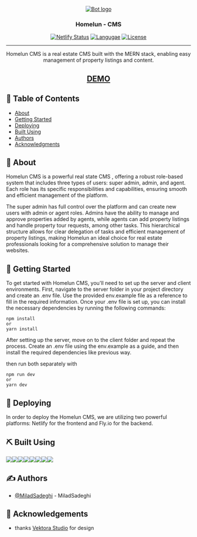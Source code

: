 <p align="center">
  <a href="" rel="noopener">
 <img src="https://s8.uupload.ir/files/homelun_b6jy.png" alt="Bot logo"></a>
</p>

<h3 align="center">Homelun - CMS</h3>

<div align="center">

[![Netlify Status](https://api.netlify.com/api/v1/badges/6c904f2f-3e5b-4ff9-b004-90f5086c1505/deploy-status)](https://app.netlify.com/sites/calm-froyo-de122a/deploys)
[![Langugae](https://img.shields.io/github/languages/top/miladsadeghi/homelun-CMS)]()
[![License](https://img.shields.io/badge/license-MIT-blue.svg)](/LICENSE)

</div>

---

<p align="center">Homelun CMS is a real estate CMS built with the MERN stack, enabling easy management of property listings and content.
    <br>
</p>
<h2 align="center">
<a href="https://homelun-cms.miladsdgh.ir">DEMO</a>
<br></h2>

## 📝 Table of Contents

- [About](#about)
- [Getting Started](#getting_started)
- [Deploying](#deployment)
- [Built Using](#built_using)
- [Authors](#authors)
- [Acknowledgments](#acknowledgement)

## 🧐 About <a name = "about"></a>

Homelun CMS is a powerful real state CMS , offering a robust role-based system that includes three types of users: super admin, admin, and agent. Each role has its specific responsibilities and capabilities, ensuring smooth and efficient management of the platform.

The super admin has full control over the platform and can create new users with admin or agent roles. Admins have the ability to manage and approve properties added by agents, while agents can add property listings and handle property tour requests, among other tasks. This hierarchical structure allows for clear delegation of tasks and efficient management of property listings, making Homelun an ideal choice for real estate professionals looking for a comprehensive solution to manage their websites.

## 🏁 Getting Started <a name = "getting_started"></a>

To get started with Homelun CMS, you'll need to set up the server and client environments. First, navigate to the server folder in your project directory and create an .env file. Use the provided env.example file as a reference to fill in the required information. Once your .env file is set up, you can install the necessary dependencies by running the following commands:

```
npm install
or
yarn install
```

After setting up the server, move on to the client folder and repeat the process. Create an .env file using the env.example as a guide, and then install the required dependencies like previous way.

then run both separately with

```
npm run dev
or
yarn dev
```

## 🚀 Deploying <a name = "deployment"></a>

In order to deploy the Homelun CMS, we are utilizing two powerful platforms: Netlify for the frontend and Fly.io for the backend.

## ⛏️ Built Using <a name = "built_using"></a>

<div style="display: flex; flex-wrap: wrap;">
<img src="https://img.shields.io/badge/Express.js-404D59?style=for-the-badge" />
<img src="https://img.shields.io/badge/TypeScript-007ACC?style=for-the-badge&logo=typescript&logoColor=white" />
<img src="https://img.shields.io/badge/Node.js-43853D?style=for-the-badge&logo=node.js&logoColor=white" />
<img src="https://img.shields.io/badge/React-20232A?style=for-the-badge&logo=react&logoColor=61DAFB" />
<img src="https://img.shields.io/badge/Tailwind_CSS-38B2AC?style=for-the-badge&logo=tailwind-css&logoColor=white" />
<img src="https://img.shields.io/badge/styled--components-DB7093?style=for-the-badge&logo=styled-components&logoColor=white" />
<img src="https://img.shields.io/badge/Redux-593D88?style=for-the-badge&logo=redux&logoColor=white" />
<img src="https://img.shields.io/badge/React_Router-CA4245?style=for-the-badge&logo=react-router&logoColor=white" />
</div>

## ✍️ Authors <a name = "authors"></a>

- [@MiladSadeghi](https://github.com/MiladSadeghi) - MiladSadeghi


## 🎉 Acknowledgements <a name = "acknowledgement"></a>

- thanks <a href="https://www.vektora.studio/">Vektora Studio</a> for design
